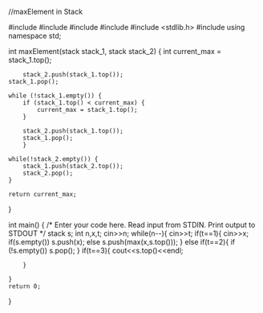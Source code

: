 //maxElement in Stack

#include <iostream>
#include <fstream>
#include <ostream>
#include <string>
#include <stdlib.h>
#include <stack>
using namespace std;

int maxElement(stack<int> stack_1, stack<int> stack_2) {
	int current_max = stack_1.top();

		stack_2.push(stack_1.top());
	stack_1.pop();

	while (!stack_1.empty()) {
		if (stack_1.top() < current_max) {
			current_max = stack_1.top();
		}

		stack_2.push(stack_1.top());
		stack_1.pop();
		}

	while(!stack_2.empty()) {
		stack_1.push(stack_2.top());
		stack_2.pop();
	}

	return current_max;
}

  int main() {
    /* Enter your code here. Read input from STDIN. Print output to STDOUT */
    stack <int> s;
    int n,x,t;
    cin>>n;
    while(n--){
        cin>>t;
        if(t==1){
            cin>>x;
            if(s.empty())
              s.push(x);
             else
              s.push(max(x,s.top()));
        }
        else if(t==2){
                 if (!s.empty())
                     s.pop();
        }
         if(t==3){
             cout<<s.top()<<endl;

        }

    }
    return 0;
}

